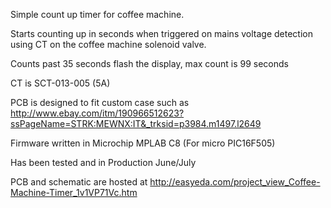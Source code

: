 Simple count up timer for coffee machine. 

Starts counting up in seconds when triggered on mains voltage detection using CT on the coffee machine solenoid valve.

Counts past 35 seconds flash the display, max count is 99 seconds

CT is SCT-013-005 (5A) 

PCB is designed to fit custom case such as http://www.ebay.com/itm/190966512623?ssPageName=STRK:MEWNX:IT&_trksid=p3984.m1497.l2649

Firmware written in Microchip MPLAB C8 (For micro PIC16F505)

Has been tested and in Production June/July

PCB and schematic are hosted at http://easyeda.com/project_view_Coffee-Machine-Timer_1v1VP71Vc.htm
